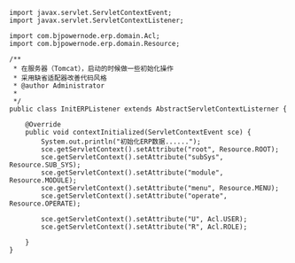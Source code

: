 

    import javax.servlet.ServletContextEvent;
    import javax.servlet.ServletContextListener;
    
    import com.bjpowernode.erp.domain.Acl;
    import com.bjpowernode.erp.domain.Resource;
    
    /**
     * 在服务器（Tomcat），启动的时候做一些初始化操作
     * 采用缺省适配器改善代码风格
     * @author Administrator
     *
     */
    public class InitERPListener extends AbstractServletContextListerner {
    
    	@Override
    	public void contextInitialized(ServletContextEvent sce) {
    		System.out.println("初始化ERP数据......");
    		sce.getServletContext().setAttribute("root", Resource.ROOT);
    		sce.getServletContext().setAttribute("subSys", Resource.SUB_SYS);
    		sce.getServletContext().setAttribute("module", Resource.MODULE);
    		sce.getServletContext().setAttribute("menu", Resource.MENU);
    		sce.getServletContext().setAttribute("operate", Resource.OPERATE);
    		
    		sce.getServletContext().setAttribute("U", Acl.USER);
    		sce.getServletContext().setAttribute("R", Acl.ROLE);
    		
    	}
    }
